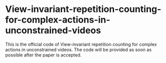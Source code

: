 # View-invariant-repetition-counting-for-complex-actions-in-unconstrained-videos

This is the official code of View-invariant repetition counting for complex actions in unconstrained videos.
The code will be provided as soon as possible after the paper is accepted.  
